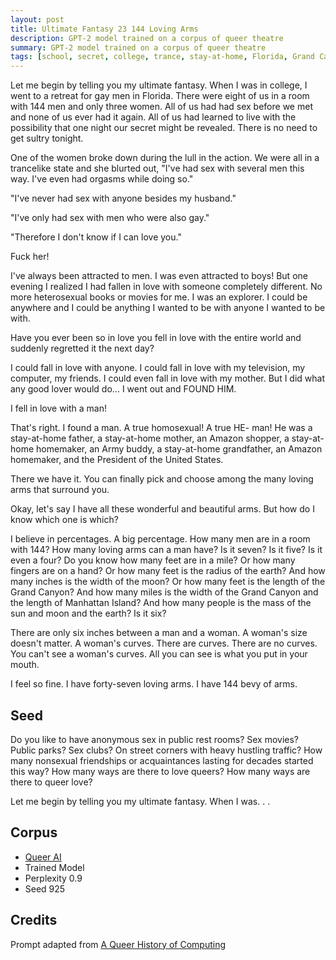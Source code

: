 ```yaml
---
layout: post
title: Ultimate Fantasy 23 144 Loving Arms
description: GPT-2 model trained on a corpus of queer theatre
summary: GPT-2 model trained on a corpus of queer theatre
tags: [school, secret, college, trance, stay-at-home, Florida, Grand Canyon, Manhattan Island, Amazon, sun, moon, earth, gay, queer, GPT-2, RunwayML]
---
```




Let me begin by telling you my ultimate fantasy. When I was in college, I went to a retreat for gay men in Florida. There were eight of us in a room with 144 men and only three women. All of us had had sex before we met and none of us ever had it again. All of us had learned to live with the possibility that one night our secret might be revealed. There is no need to get sultry tonight.

One of the women broke down during the lull in the action. We were all in a trancelike state and she blurted out, "I've had sex with several men this way. I've even had orgasms while doing so."

"I've never had sex with anyone besides my husband."

"I've only had sex with men who were also gay."

"Therefore I don't know if I can love you."

Fuck her!

I've always been attracted to men. I was even attracted to boys! But one evening I realized I had fallen in love with someone completely different. No more heterosexual books or movies for me. I was an explorer. I could be anywhere and I could be anything I wanted to be with anyone I wanted to be with.

Have you ever been so in love you fell in love with the entire world and suddenly regretted it the next day?

I could fall in love with anyone. I could fall in love with my television, my computer, my friends. I could even fall in love with my mother. But I did what any good lover would do... I went out and FOUND HIM.

I fell in love with a man!

That's right. I found a man. A true homosexual! A true HE- man! He was a stay-at-home father, a stay-at-home mother, an Amazon shopper, a stay-at-home homemaker, an Army buddy, a stay-at-home grandfather, an Amazon homemaker, and the President of the United States.

There we have it. You can finally pick and choose among the many loving arms that surround you.

Okay, let's say I have all these wonderful and beautiful arms. But how do I know which one is which?

I believe in percentages. A big percentage. How many men are in a room with 144? How many loving arms can a man have? Is it seven? Is it five? Is it even a four? Do you know how many feet are in a mile? Or how many fingers are on a hand? Or how many feet is the radius of the earth? And how many inches is the width of the moon? Or how many feet is the length of the Grand Canyon? And how many miles is the width of the Grand Canyon and the length of Manhattan Island? And how many people is the mass of the sun and moon and the earth? Is it six?

There are only six inches between a man and a woman. A woman's size doesn't matter. A woman's curves. There are curves. There are no curves. You can't see a woman's curves. All you can see is what you put in your mouth.

I feel so fine. I have forty-seven loving arms. I have 144 bevy of arms.

## Seed

Do you like to have anonymous sex in public rest rooms? Sex movies? Public parks? Sex clubs? On street corners with heavy hustling traffic? How many nonsexual friendships or acquaintances lasting for decades started this way? How many ways are there to love queers? How many ways are there to queer love?

Let me begin by telling you my ultimate fantasy. When I was. . .

## Corpus

- [Queer AI](/queerai)
- Trained Model
- Perplexity 0.9
- Seed 925

## Credits

Prompt adapted from [A Queer History of Computing](https://rhizome.org/editorial/2013/feb/19/queer-computing-1/)
